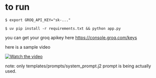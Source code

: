 # to run

```shell
$ export GROQ_API_KEY="sk-..."

$ uv pip install -r requirements.txt && python app.py
```


you can get  your groq  apikey here https://console.groq.com/keys

here is a sample video

[![Watch the video](https://img.shields.io/badge/Watch%20Video-Click%20Here-blue)](https://github.com/archit-spec/airecpt2/raw/main/smallest_ai.mp4)


note: only templates/prompts/system_prompt.j2 prompt is being actually used.